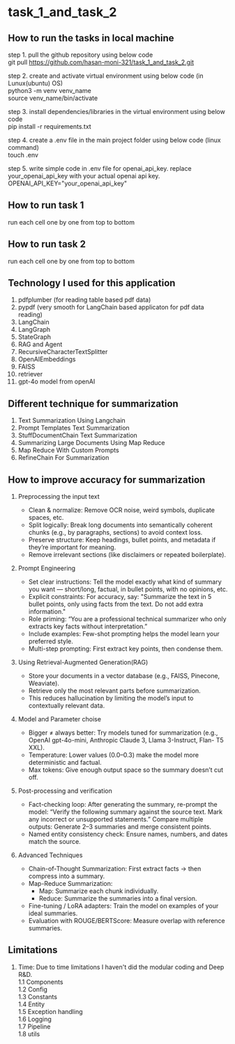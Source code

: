 # task_1_and_task_2

## How to run the tasks in local machine
step 1. pull the github repository using below code  
git pull https://github.com/hasan-moni-321/task_1_and_task_2.git  

step 2. create and activate virtual environment using below code (in Lunux(ubuntu) OS)  
python3 -m venv venv_name    
source venv_name/bin/activate    

step 3. install dependencies/libraries in the virtual environment using below code    
pip install -r requirements.txt    

step 4. create a .env file in the main project folder using below code (linux command)    
touch .env    

step 5. write simple code in .env file for openai_api_key. replace your_openai_api_key with your actual openai api key.    
OPENAI_API_KEY="your_openai_api_key"    

## How to run task 1    
run each cell one by one from top to bottom  

## How to run task 2    
run each cell one by one from top to bottom  

## Technology I used for this application
1. pdfplumber (for reading table based pdf data)
2. pypdf (very smooth for LangChain based applicaton for pdf data reading)
3. LangChain
4. LangGraph
5. StateGraph
6. RAG and Agent
7. RecursiveCharacterTextSplitter
8. OpenAIEmbeddings
9. FAISS
10. retriever
11. gpt-4o model from openAI

## Different technique for summarization  
1. Text Summarization Using Langchain
2. Prompt Templates Text Summarization
3. StuffDocumentChain Text Summarization
4. Summarizing Large Documents Using Map Reduce
5. Map Reduce With Custom Prompts
6. RefineChain For Summarization

## How to improve accuracy for summarization  
1. Preprocessing the input text
   * Clean & normalize: Remove OCR noise, weird symbols, duplicate spaces, etc.
   * Split logically: Break long documents into semantically coherent chunks (e.g., by paragraphs, sections) to avoid context loss.
   * Preserve structure: Keep headings, bullet points, and metadata if they’re important for meaning.
   * Remove irrelevant sections (like disclaimers or repeated boilerplate).
   
2. Prompt Engineering
   * Set clear instructions: Tell the model exactly what kind of summary you want — short/long, factual, in bullet points, with no         opinions, etc.
   * Explicit constraints: For accuracy, say:
     "Summarize the text in 5 bullet points, only using facts from the text.
     Do not add extra information."
   * Role priming:
     “You are a professional technical summarizer who only extracts key facts without interpretation.”
   * Include examples: Few-shot prompting helps the model learn your preferred style.
   * Multi-step prompting: First extract key points, then condense them.

3. Using Retrieval-Augmented Generation(RAG)
   * Store your documents in a vector database (e.g., FAISS, Pinecone, Weaviate).
   * Retrieve only the most relevant parts before summarization.
   * This reduces hallucination by limiting the model’s input to contextually relevant data.
   
4. Model and Parameter choise
   * Bigger ≠ always better: Try models tuned for summarization (e.g., OpenAI gpt-4o-mini, Anthropic Claude 3, Llama 3-Instruct,           Flan-     T5 XXL).
   * Temperature: Lower values (0.0–0.3) make the model more deterministic and factual.
   * Max tokens: Give enough output space so the summary doesn’t cut off.
   
5. Post-processing and verification
   * Fact-checking loop: After generating the summary, re-prompt the model:
       “Verify the following summary against the source text. Mark any incorrect or unsupported statements.”
       Compare multiple outputs: Generate 2–3 summaries and merge consistent points.
   * Named entity consistency check: Ensure names, numbers, and dates match the source.
6. Advanced Techniques
   * Chain-of-Thought Summarization: First extract facts → then compress into a summary.
   * Map-Reduce Summarization:
       * Map: Summarize each chunk individually.
       * Reduce: Summarize the summaries into a final version.
   * Fine-tuning / LoRA adapters: Train the model on examples of your ideal summaries.
   * Evaluation with ROUGE/BERTScore: Measure overlap with reference summaries.


## Limitations
1. Time: Due to time limitations I haven't did the modular coding and Deep R&D.  
     1.1 Components  
     1.2 Config  
     1.3 Constants  
     1.4 Entity  
     1.5 Exception handling  
     1.6 Logging  
     1.7 Pipeline  
     1.8 utils  
   
